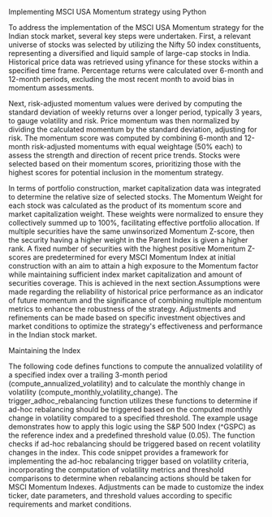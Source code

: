 Implementing MSCI USA Momentum strategy using Python

To address the implementation of the MSCI USA Momentum strategy for the Indian stock market, several key steps were undertaken. First, a relevant universe of stocks was selected by utilizing the Nifty 50 index constituents, representing a diversified and liquid sample of large-cap stocks in India. Historical price data was retrieved using yfinance for these stocks within a specified time frame. Percentage returns were calculated over 6-month and 12-month periods, excluding the most recent month to avoid bias in momentum assessments.

Next, risk-adjusted momentum values were derived by computing the standard deviation of weekly returns over a longer period, typically 3 years, to gauge volatility and risk. Price momentum was then normalized by dividing the calculated momentum by the standard deviation, adjusting for risk. The momentum score was computed by combining 6-month and 12-month risk-adjusted momentums with equal weightage (50% each) to assess the strength and direction of recent price trends. Stocks were selected based on their momentum scores, prioritizing those with the highest scores for potential inclusion in the momentum strategy.

In terms of portfolio construction, market capitalization data was integrated to determine the relative size of selected stocks. The Momentum Weight for each stock was calculated as the product of its momentum score and market capitalization weight. These weights were normalized to ensure they collectively summed up to 100%, facilitating effective portfolio allocation. If multiple securities have the same unwinsorized Momentum Z-score, then the security having a higher weight in the Parent Index is given a higher rank. A fixed number of securities with the highest positive Momentum Z-scores are predetermined for every MSCI Momentum Index at initial construction with an aim to attain a high exposure to the Momentum factor while maintaining sufficient index market capitalization and amount of securities coverage. This is achieved in the next section.Assumptions were made regarding the reliability of historical price performance as an indicator of future momentum and the significance of combining multiple momentum metrics to enhance the robustness of the strategy. Adjustments and refinements can be made based on specific investment objectives and market conditions to optimize the strategy's effectiveness and performance in the Indian stock market.

Maintaining the Index

The following code defines functions to compute the annualized volatility of a specified index over a trailing 3-month period (compute_annualized_volatility) and to calculate the monthly change in volatility (compute_monthly_volatility_change).
The trigger_adhoc_rebalancing function utilizes these functions to determine if ad-hoc rebalancing should be triggered based on the computed monthly change in volatility compared to a specified threshold.
The example usage demonstrates how to apply this logic using the S&P 500 Index (^GSPC) as the reference index and a predefined threshold value (0.05). The function checks if ad-hoc rebalancing should be triggered based on recent volatility changes in the index.
This code snippet provides a framework for implementing the ad-hoc rebalancing trigger based on volatility criteria, incorporating the computation of volatility metrics and threshold comparisons to determine when rebalancing actions should be taken for MSCI Momentum Indexes. Adjustments can be made to customize the index ticker, date parameters, and threshold values according to specific requirements and market conditions.
